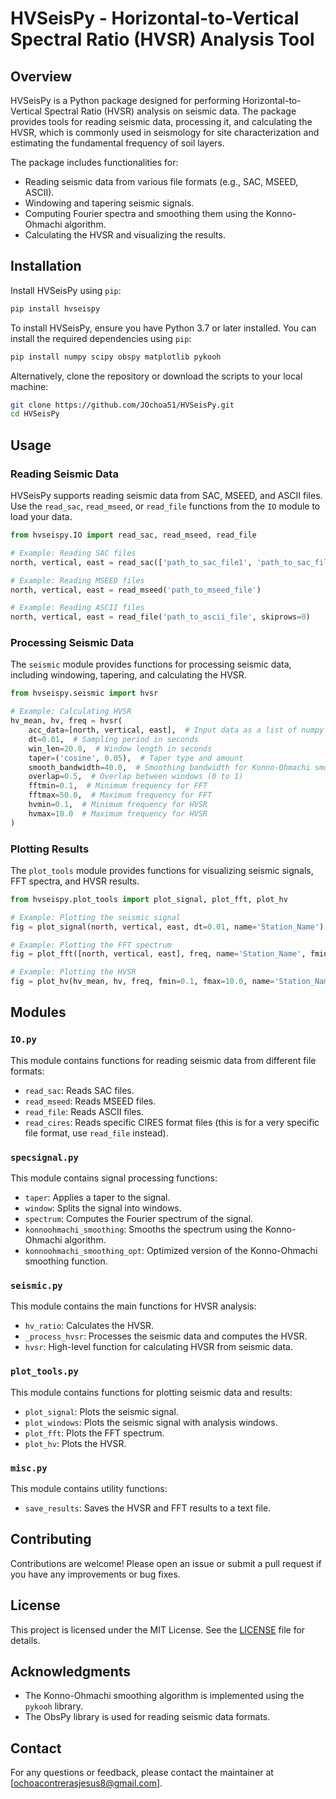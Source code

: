 # HVSeisPy - Horizontal-to-Vertical Spectral Ratio (HVSR) Analysis Tool

## Overview

HVSeisPy is a Python package designed for performing Horizontal-to-Vertical Spectral Ratio (HVSR) analysis on seismic data. The package provides tools for reading seismic data, processing it, and calculating the HVSR, which is commonly used in seismology for site characterization and estimating the fundamental frequency of soil layers.

The package includes functionalities for:
- Reading seismic data from various file formats (e.g., SAC, MSEED, ASCII).
- Windowing and tapering seismic signals.
- Computing Fourier spectra and smoothing them using the Konno-Ohmachi algorithm.
- Calculating the HVSR and visualizing the results.

## Installation

Install HVSeisPy using `pip`:

```bash
pip install hvseispy
```

To install HVSeisPy, ensure you have Python 3.7 or later installed. You can install the required dependencies using `pip`:

```bash
pip install numpy scipy obspy matplotlib pykooh
```

Alternatively, clone the repository or download the scripts to your local machine:

```bash
git clone https://github.com/JOchoa51/HVSeisPy.git
cd HVSeisPy
```

## Usage

### Reading Seismic Data

HVSeisPy supports reading seismic data from SAC, MSEED, and ASCII files. Use the `read_sac`, `read_mseed`, or `read_file` functions from the `IO` module to load your data.

```python
from hvseispy.IO import read_sac, read_mseed, read_file

# Example: Reading SAC files
north, vertical, east = read_sac(['path_to_sac_file1', 'path_to_sac_file2'])

# Example: Reading MSEED files
north, vertical, east = read_mseed('path_to_mseed_file')

# Example: Reading ASCII files
north, vertical, east = read_file('path_to_ascii_file', skiprows=0)
```

### Processing Seismic Data

The `seismic` module provides functions for processing seismic data, including windowing, tapering, and calculating the HVSR.

```python
from hvseispy.seismic import hvsr

# Example: Calculating HVSR
hv_mean, hv, freq = hvsr(
    acc_data=[north, vertical, east],  # Input data as a list of numpy arrays
    dt=0.01,  # Sampling period in seconds
    win_len=20.0,  # Window length in seconds
    taper=('cosine', 0.05),  # Taper type and amount
    smooth_bandwidth=40.0,  # Smoothing bandwidth for Konno-Ohmachi smoothing
    overlap=0.5,  # Overlap between windows (0 to 1)
    fftmin=0.1,  # Minimum frequency for FFT
    fftmax=50.0,  # Maximum frequency for FFT
    hvmin=0.1,  # Minimum frequency for HVSR
    hvmax=10.0  # Maximum frequency for HVSR
)
```

### Plotting Results

The `plot_tools` module provides functions for visualizing seismic signals, FFT spectra, and HVSR results.

```python
from hvseispy.plot_tools import plot_signal, plot_fft, plot_hv

# Example: Plotting the seismic signal
fig = plot_signal(north, vertical, east, dt=0.01, name='Station_Name')

# Example: Plotting the FFT spectrum
fig = plot_fft([north, vertical, east], freq, name='Station_Name', fmin=0.1, fmax=50.0)

# Example: Plotting the HVSR
fig = plot_hv(hv_mean, hv, freq, fmin=0.1, fmax=10.0, name='Station_Name', plot_windows=True)
```

## Modules

### `IO.py`

This module contains functions for reading seismic data from different file formats:
- `read_sac`: Reads SAC files.
- `read_mseed`: Reads MSEED files.
- `read_file`: Reads ASCII files.
- `read_cires`: Reads specific CIRES format files (this is for a very specific file format, use `read_file` instead).

### `specsignal.py`

This module contains signal processing functions:
- `taper`: Applies a taper to the signal.
- `window`: Splits the signal into windows.
- `spectrum`: Computes the Fourier spectrum of the signal.
- `konnoohmachi_smoothing`: Smooths the spectrum using the Konno-Ohmachi algorithm.
- `konnoohmachi_smoothing_opt`: Optimized version of the Konno-Ohmachi smoothing function.

### `seismic.py`

This module contains the main functions for HVSR analysis:
- `hv_ratio`: Calculates the HVSR.
- `_process_hvsr`: Processes the seismic data and computes the HVSR.
- `hvsr`: High-level function for calculating HVSR from seismic data.

### `plot_tools.py`

This module contains functions for plotting seismic data and results:
- `plot_signal`: Plots the seismic signal.
- `plot_windows`: Plots the seismic signal with analysis windows.
- `plot_fft`: Plots the FFT spectrum.
- `plot_hv`: Plots the HVSR.

### `misc.py`

This module contains utility functions:
- `save_results`: Saves the HVSR and FFT results to a text file.

## Contributing

Contributions are welcome! Please open an issue or submit a pull request if you have any improvements or bug fixes.

## License

This project is licensed under the MIT License. See the [LICENSE](https://mit-license.org/) file for details.

## Acknowledgments

- The Konno-Ohmachi smoothing algorithm is implemented using the `pykooh` library.
- The ObsPy library is used for reading seismic data formats.

## Contact

For any questions or feedback, please contact the maintainer at [ochoacontrerasjesus8@gmail.com].
